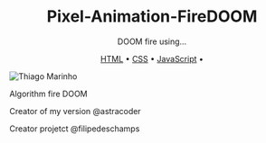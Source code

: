 <h1 align="center">Pixel-Animation-FireDOOM</h1>
<p align="center">DOOM fire using...</p>

<p align="center">
 <a href="#">HTML</a> •
 <a href="#">CSS</a> • 
 <a href="#">JavaScript</a> • 
</p>

![Thiago Marinho](https://i.pinimg.com/originals/cf/73/42/cf73427cdd07bb164adfde35bde43915.jpg)

 Algorithm fire DOOM
 
 Creator of my version @astracoder
 
 Creator projetct @filipedeschamps
 
